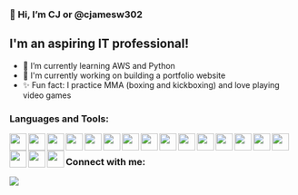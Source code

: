 ### 👋 Hi, I’m CJ or @cjamesw302

## I'm an aspiring IT professional! 
- 🌱 I’m currently learning AWS and Python
- 🔧 I'm currently working on building a portfolio website
- ✨ Fun fact: I practice MMA (boxing and kickboxing) and love playing video games

### Languages and Tools:
<img align="left" width="30px" src="https://cdn.jsdelivr.net/gh/devicons/devicon/icons/amazonwebservices/amazonwebservices-original.svg" />
<img align="left" width="30px" src="https://cdn.jsdelivr.net/gh/devicons/devicon/icons/android/android-original.svg" />
<img align="left" width="30px" src="https://cdn.jsdelivr.net/gh/devicons/devicon/icons/atom/atom-original.svg" />
<img align="left" width="30px" src="https://cdn.jsdelivr.net/gh/devicons/devicon/icons/bash/bash-original.svg" />
<img align="left" width="30px" src="https://cdn.jsdelivr.net/gh/devicons/devicon/icons/cplusplus/cplusplus-original.svg" />
<img align="left" width="30px" src="https://cdn.jsdelivr.net/gh/devicons/devicon/icons/css3/css3-original.svg" />
<img align="left" width="30px" src="https://cdn.jsdelivr.net/gh/devicons/devicon/icons/github/github-original.svg" />
<img align="left" width="30px" src="https://cdn.jsdelivr.net/gh/devicons/devicon/icons/gradle/gradle-plain.svg" />
<img align="left" width="30px" src="https://cdn.jsdelivr.net/gh/devicons/devicon/icons/html5/html5-original.svg" />
<img align="left" width="30px" src="https://cdn.jsdelivr.net/gh/devicons/devicon/icons/java/java-original.svg" />
<img align="left" width="30px" src="https://cdn.jsdelivr.net/gh/devicons/devicon/icons/javascript/javascript-original.svg" />
<img align="left" width="30px" src="https://cdn.jsdelivr.net/gh/devicons/devicon/icons/jupyter/jupyter-original-wordmark.svg" />
<img align="left" width="30px" src="https://cdn.jsdelivr.net/gh/devicons/devicon/icons/linux/linux-original.svg" />
<img align="left" width="30px" src="https://cdn.jsdelivr.net/gh/devicons/devicon/icons/mysql/mysql-original-wordmark.svg" />
<img align="left" width="30px" src="https://cdn.jsdelivr.net/gh/devicons/devicon/icons/putty/putty-original.svg" />
<img align="left" width="30px" src="https://cdn.jsdelivr.net/gh/devicons/devicon/icons/python/python-original.svg" />
<img align="left" width="30px" src="https://cdn.jsdelivr.net/gh/devicons/devicon/icons/microsoftsqlserver/microsoftsqlserver-plain.svg" />
<img align="left" width="30px" src="https://cdn.jsdelivr.net/gh/devicons/devicon/icons/unity/unity-original.svg" />

<br />

### Connect with me:
[<img src="https://img.icons8.com/material-outlined/24/000000/linkedin--v1.png"/>][linkedin]

[linkedin]: https://www.linkedin.com/in/carlwilliams0/
